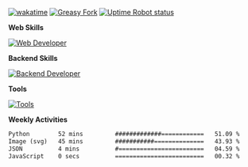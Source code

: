 [![wakatime](https://wakatime.com/badge/user/714d0fb6-6c41-4163-8554-4d4274080ef9.svg)](https://wakatime.com/@714d0fb6-6c41-4163-8554-4d4274080ef9)
[![Greasy Fork](https://img.shields.io/greasyfork/dd/390421?color=orange&label=Beautify&logo=javascript)](https://greasyfork.org/zh-CN/scripts/390421-beautify)
[![Uptime Robot status](https://img.shields.io/uptimerobot/status/m793209744-55311b43a78be482a40ded22?label=my-server)](https://stats.uptimerobot.com/gDjYXtqnWz)

**Web Skills**

[![Web Developer](https://skillicons.dev/icons?i=typescript,javascript,react,vue,vite,webpack,electron,sass&theme=light)](#)

**Backend Skills**

[![Backend Developer](https://skillicons.dev/icons?i=nodejs,express,python,nginx,mongodb,sqlite,mysql&theme=light)](#)

**Tools**

[![Tools](https://skillicons.dev/icons?i=git,vscode,bash,linux,latex,cloudflare,vercel&theme=light)](#)

**Weekly Activities**

<!-- <a href="#"><img src="https://github-readme-stats-crlnmfdzg-tifan.vercel.app/api?username=symant233&count_private=true&show_icons=true" height="160" /></a> -->
<!-- <a href="#"><img src="https://github-readme-stats-crlnmfdzg-tifan.vercel.app/api/top-langs/?username=symant233&langs_count=8&layout=compact" height="160" /></a> -->

<!--START_SECTION:waka-->

```html
Python        52 mins         #############============   51.09 %
Image (svg)   45 mins         ###########==============   43.93 %
JSON          4 mins          #========================   04.59 %
JavaScript    0 secs          =========================   00.32 %
```

<!--END_SECTION:waka-->